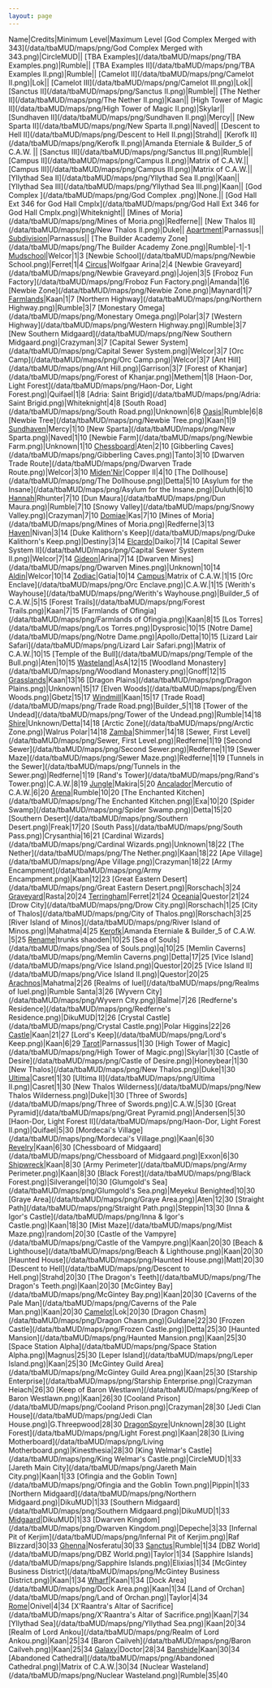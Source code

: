 ```yaml
---
layout: page
---
```


Name|Credits|Minimum Level|Maximum Level
[God Complex Merged with 343](/data/tbaMUD/maps/png/God Complex Merged with 343.png)|CircleMUD||
[TBA Examples](/data/tbaMUD/maps/png/TBA Examples.png)|Rumble||
[TBA Examples II](/data/tbaMUD/maps/png/TBA Examples II.png)|Rumble||
[Camelot II](/data/tbaMUD/maps/png/Camelot II.png)|Lok||
[Camelot III](/data/tbaMUD/maps/png/Camelot III.png)|Lok||
[Sanctus II](/data/tbaMUD/maps/png/Sanctus II.png)|Rumble||
[The Nether II](/data/tbaMUD/maps/png/The Nether II.png)|Kaan||
[High Tower of Magic II](/data/tbaMUD/maps/png/High Tower of Magic II.png)|Skylar||
[Sundhaven II](/data/tbaMUD/maps/png/Sundhaven II.png)|Mercy||
[New Sparta II](/data/tbaMUD/maps/png/New Sparta II.png)|Naved||
[Descent to Hell II](/data/tbaMUD/maps/png/Descent to Hell II.png)|Strahd||
[Kerofk II](/data/tbaMUD/maps/png/Kerofk II.png)|Amanda Eterniale & Builder_5 of C.A.W. ||
[Sanctus III](/data/tbaMUD/maps/png/Sanctus III.png)|Rumble||
[Campus II](/data/tbaMUD/maps/png/Campus II.png)|Matrix of C.A.W.||
[Campus III](/data/tbaMUD/maps/png/Campus III.png)|Matrix of C.A.W.||
[Yllythad Sea II](/data/tbaMUD/maps/png/Yllythad Sea II.png)|Kaan||
[Yllythad Sea III](/data/tbaMUD/maps/png/Yllythad Sea III.png)|Kaan||
[God Complex ](/data/tbaMUD/maps/png/God Complex .png)|None.||
[God Hall Ext 346 for God Hall Cmplx](/data/tbaMUD/maps/png/God Hall Ext 346 for God Hall Cmplx.png)|Whiteknight||
[Mines of Moria](/data/tbaMUD/maps/png/Mines of Moria.png)|Redferne||
[New Thalos II](/data/tbaMUD/maps/png/New Thalos II.png)|Duke||
[Apartment](/data/tbaMUD/maps/png/Apartment.png)|Parnassus||
[Subdivision](/data/tbaMUD/maps/png/Subdivision.png)|Parnassus||
[The Builder Academy Zone](/data/tbaMUD/maps/png/The Builder Academy Zone.png)|Rumble|-1|-1
[Mudschool](/data/tbaMUD/maps/png/Mudschool.png)|Welcor|1|3
[Newbie School](/data/tbaMUD/maps/png/Newbie School.png)|Ferret|1|4
[Circus](/data/tbaMUD/maps/png/Circus.png)|Wolfgaar Arina|2|4
[Newbie Graveyard](/data/tbaMUD/maps/png/Newbie Graveyard.png)|Jojen|3|5
[Froboz Fun Factory](/data/tbaMUD/maps/png/Froboz Fun Factory.png)|Amanda|1|6
[Newbie Zone](/data/tbaMUD/maps/png/Newbie Zone.png)|Maynard|1|7
[Farmlands](/data/tbaMUD/maps/png/Farmlands.png)|Kaan|1|7
[Northern Highway](/data/tbaMUD/maps/png/Northern Highway.png)|Rumble|3|7
[Monestary Omega](/data/tbaMUD/maps/png/Monestary Omega.png)|Polar|3|7
[Western Highway](/data/tbaMUD/maps/png/Western Highway.png)|Rumble|3|7
[New Southern Midgaard](/data/tbaMUD/maps/png/New Southern Midgaard.png)|Crazyman|3|7
[Capital Sewer System](/data/tbaMUD/maps/png/Capital Sewer System.png)|Welcor|3|7
[Orc Camp](/data/tbaMUD/maps/png/Orc Camp.png)|Welcor|3|7
[Ant Hill](/data/tbaMUD/maps/png/Ant Hill.png)|Garrison|3|7
[Forest of Khanjar](/data/tbaMUD/maps/png/Forest of Khanjar.png)|Methem|1|8
[Haon-Dor, Light Forest](/data/tbaMUD/maps/png/Haon-Dor, Light Forest.png)|Quifael|1|8
[Adria: Saint Brigid](/data/tbaMUD/maps/png/Adria: Saint Brigid.png)|Whiteknight|4|8
[South Road](/data/tbaMUD/maps/png/South Road.png)|Unknown|6|8
[Oasis](/data/tbaMUD/maps/png/Oasis.png)|Rumble|6|8
[Newbie Tree](/data/tbaMUD/maps/png/Newbie Tree.png)|Kaan|1|9
[Sundhaven](/data/tbaMUD/maps/png/Sundhaven.png)|Mercy|1|10
[New Sparta](/data/tbaMUD/maps/png/New Sparta.png)|Naved|1|10
[Newbie Farm](/data/tbaMUD/maps/png/Newbie Farm.png)|Unknown|1|10
[Chessboard](/data/tbaMUD/maps/png/Chessboard.png)|Aten|2|10
[Gibberling Caves](/data/tbaMUD/maps/png/Gibberling Caves.png)|Tanto|3|10
[Dwarven Trade Route](/data/tbaMUD/maps/png/Dwarven Trade Route.png)|Welcor|3|10
[Miden'Nir](/data/tbaMUD/maps/png/Miden'Nir.png)|Copper II|4|10
[The Dollhouse](/data/tbaMUD/maps/png/The Dollhouse.png)|Detta|5|10
[Asylum for the Insane](/data/tbaMUD/maps/png/Asylum for the Insane.png)|Duluth|6|10
[Hannah](/data/tbaMUD/maps/png/Hannah.png)|Rhunter|7|10
[Dun Maura](/data/tbaMUD/maps/png/Dun Maura.png)|Rumble|7|10
[Snowy Valley](/data/tbaMUD/maps/png/Snowy Valley.png)|Crazyman|7|10
[Domiae](/data/tbaMUD/maps/png/Domiae.png)|Kas|7|10
[Mines of Moria](/data/tbaMUD/maps/png/Mines of Moria.png)|Redferne|3|13
[Haven](/data/tbaMUD/maps/png/Haven.png)|Nivan|3|14
[Duke Kalithorn's Keep](/data/tbaMUD/maps/png/Duke Kalithorn's Keep.png)|Destiny|3|14
[Elcardo](/data/tbaMUD/maps/png/Elcardo.png)|Daiko|7|14
[Capital Sewer System II](/data/tbaMUD/maps/png/Capital Sewer System II.png)|Welcor|7|14
[Gideon](/data/tbaMUD/maps/png/Gideon.png)|Arina|7|14
[Dwarven Mines](/data/tbaMUD/maps/png/Dwarven Mines.png)|Unknown|10|14
[Aldin](/data/tbaMUD/maps/png/Aldin.png)|Welcor|10|14
[Zodiac](/data/tbaMUD/maps/png/Zodiac.png)|Gatia|10|14
[Campus](/data/tbaMUD/maps/png/Campus.png)|Matrix of C.A.W.|1|15
[Orc Enclave](/data/tbaMUD/maps/png/Orc Enclave.png)|C.A.W.|1|15
[Werith's Wayhouse](/data/tbaMUD/maps/png/Werith's Wayhouse.png)|Builder_5 of C.A.W.|5|15
[Forest Trails](/data/tbaMUD/maps/png/Forest Trails.png)|Kaan|7|15
[Farmlands of Ofingia](/data/tbaMUD/maps/png/Farmlands of Ofingia.png)|Kaan|8|15
[Los Torres](/data/tbaMUD/maps/png/Los Torres.png)|Dysprosic|10|15
[Notre Dame](/data/tbaMUD/maps/png/Notre Dame.png)|Apollo/Detta|10|15
[Lizard Lair Safari](/data/tbaMUD/maps/png/Lizard Lair Safari.png)|Matrix of C.A.W.|10|15
[Temple of the Bull](/data/tbaMUD/maps/png/Temple of the Bull.png)|Aten|10|15
[Wasteland](/data/tbaMUD/maps/png/Wasteland.png)|AsA|12|15
[Woodland Monastery](/data/tbaMUD/maps/png/Woodland Monastery.png)|Gnoff|12|15
[Grasslands](/data/tbaMUD/maps/png/Grasslands.png)|Kaan|13|16
[Dragon Plains](/data/tbaMUD/maps/png/Dragon Plains.png)|Unknown|15|17
[Elven Woods](/data/tbaMUD/maps/png/Elven Woods.png)|Gbetz|15|17
[Windmill](/data/tbaMUD/maps/png/Windmill.png)|Kaan|15|17
[Trade Road](/data/tbaMUD/maps/png/Trade Road.png)|Builder_5|1|18
[Tower of the Undead](/data/tbaMUD/maps/png/Tower of the Undead.png)|Rumble|14|18
[Shire](/data/tbaMUD/maps/png/Shire.png)|Unknown/Detta|14|18
[Arctic Zone](/data/tbaMUD/maps/png/Arctic Zone.png)|Walrus Polar|14|18
[Zamba](/data/tbaMUD/maps/png/Zamba.png)|Shimmer|14|18
[Sewer, First Level](/data/tbaMUD/maps/png/Sewer, First Level.png)|Redferne|1|19
[Second Sewer](/data/tbaMUD/maps/png/Second Sewer.png)|Redferne|1|19
[Sewer Maze](/data/tbaMUD/maps/png/Sewer Maze.png)|Redferne|1|19
[Tunnels in the Sewer](/data/tbaMUD/maps/png/Tunnels in the Sewer.png)|Redferne|1|19
[Rand's Tower](/data/tbaMUD/maps/png/Rand's Tower.png)|C.A.W.|8|19
[Jungle](/data/tbaMUD/maps/png/Jungle.png)|Makira|5|20
[Ancalador](/data/tbaMUD/maps/png/Ancalador.png)|Mercutio of C.A.W.|6|20
[Arena](/data/tbaMUD/maps/png/Arena.png)|Rumble|10|20
[The Enchanted Kitchen](/data/tbaMUD/maps/png/The Enchanted Kitchen.png)|Exa|10|20
[Spider Swamp](/data/tbaMUD/maps/png/Spider Swamp.png)|Detta|15|20
[Southern Desert](/data/tbaMUD/maps/png/Southern Desert.png)|Freak|17|20
[South Pass](/data/tbaMUD/maps/png/South Pass.png)|Crysanthia|16|21
[Cardinal Wizards](/data/tbaMUD/maps/png/Cardinal Wizards.png)|Unknown|18|22
[The Nether](/data/tbaMUD/maps/png/The Nether.png)|Kaan|18|22
[Ape Village](/data/tbaMUD/maps/png/Ape Village.png)|Crazyman|18|22
[Army Encampment](/data/tbaMUD/maps/png/Army Encampment.png)|Kaan|12|23
[Great Eastern Desert](/data/tbaMUD/maps/png/Great Eastern Desert.png)|Rorschach|3|24
[Graveyard](/data/tbaMUD/maps/png/Graveyard.png)|Rasta|20|24
[Terringham](/data/tbaMUD/maps/png/Terringham.png)|Ferret|21|24
[Oceania](/data/tbaMUD/maps/png/Oceania.png)|Questor|21|24
[Drow City](/data/tbaMUD/maps/png/Drow City.png)|Rorschach|1|25
[City of Thalos](/data/tbaMUD/maps/png/City of Thalos.png)|Rorschach|3|25
[River Island of Minos](/data/tbaMUD/maps/png/River Island of Minos.png)|Mahatma|4|25
[Kerofk](/data/tbaMUD/maps/png/Kerofk.png)|Amanda Eterniale & Builder_5 of C.A.W. |5|25
[Rename](/data/tbaMUD/maps/png/Rename.png)|trunks shaoden|10|25
[Sea of Souls](/data/tbaMUD/maps/png/Sea of Souls.png)|q|10|25
[Memlin Caverns](/data/tbaMUD/maps/png/Memlin Caverns.png)|Detta|17|25
[Vice Island](/data/tbaMUD/maps/png/Vice Island.png)|Questor|20|25
[Vice Island II](/data/tbaMUD/maps/png/Vice Island II.png)|Questor|20|25
[Arachnos](/data/tbaMUD/maps/png/Arachnos.png)|Mahatma|2|26
[Realms of Iuel](/data/tbaMUD/maps/png/Realms of Iuel.png)|Rumble Santa|3|26
[Wyvern City](/data/tbaMUD/maps/png/Wyvern City.png)|Balme|7|26
[Redferne's Residence](/data/tbaMUD/maps/png/Redferne's Residence.png)|DikuMUD|12|26
[Crystal Castle](/data/tbaMUD/maps/png/Crystal Castle.png)|Polar Higgins|22|26
[Castle](/data/tbaMUD/maps/png/Castle.png)|Kaan|21|27
[Lord's Keep](/data/tbaMUD/maps/png/Lord's Keep.png)|Kaan|6|29
[Tarot](/data/tbaMUD/maps/png/Tarot.png)|Parnassus|1|30
[High Tower of Magic](/data/tbaMUD/maps/png/High Tower of Magic.png)|Skylar|1|30
[Castle of Desire](/data/tbaMUD/maps/png/Castle of Desire.png)|Honeybear|1|30
[New Thalos](/data/tbaMUD/maps/png/New Thalos.png)|Duke|1|30
[Ultima](/data/tbaMUD/maps/png/Ultima.png)|Casret|1|30
[Ultima II](/data/tbaMUD/maps/png/Ultima II.png)|Casret|1|30
[New Thalos Wilderness](/data/tbaMUD/maps/png/New Thalos Wilderness.png)|Duke|1|30
[Three of Swords](/data/tbaMUD/maps/png/Three of Swords.png)|C.A.W.|5|30
[Great Pyramid](/data/tbaMUD/maps/png/Great Pyramid.png)|Andersen|5|30
[Haon-Dor, Light Forest II](/data/tbaMUD/maps/png/Haon-Dor, Light Forest II.png)|Quifael|5|30
[Mordecai's Village](/data/tbaMUD/maps/png/Mordecai's Village.png)|Kaan|6|30
[Revelry](/data/tbaMUD/maps/png/Revelry.png)|Kaan|6|30
[Chessboard of Midgaard](/data/tbaMUD/maps/png/Chessboard of Midgaard.png)|Exxon|6|30
[Shipwreck](/data/tbaMUD/maps/png/Shipwreck.png)|Kaan|8|30
[Army Perimeter](/data/tbaMUD/maps/png/Army Perimeter.png)|Kaan|8|30
[Black Forest](/data/tbaMUD/maps/png/Black Forest.png)|Silverangel|10|30
[Glumgold's Sea](/data/tbaMUD/maps/png/Glumgold's Sea.png)|Meyekul Benighted|10|30
[Graye Area](/data/tbaMUD/maps/png/Graye Area.png)|Aten|12|30
[Straight Path](/data/tbaMUD/maps/png/Straight Path.png)|Steppin|13|30
[Inna & Igor's Castle](/data/tbaMUD/maps/png/Inna & Igor's Castle.png)|Kaan|18|30
[Mist Maze](/data/tbaMUD/maps/png/Mist Maze.png)|random|20|30
[Castle of the Vampyre](/data/tbaMUD/maps/png/Castle of the Vampyre.png)|Kaan|20|30
[Beach & Lighthouse](/data/tbaMUD/maps/png/Beach & Lighthouse.png)|Kaan|20|30
[Haunted House](/data/tbaMUD/maps/png/Haunted House.png)|Matt|20|30
[Descent to Hell](/data/tbaMUD/maps/png/Descent to Hell.png)|Strahd|20|30
[The Dragon's Teeth](/data/tbaMUD/maps/png/The Dragon's Teeth.png)|Kaan|20|30
[McGintey Bay](/data/tbaMUD/maps/png/McGintey Bay.png)|Kaan|20|30
[Caverns of the Pale Man](/data/tbaMUD/maps/png/Caverns of the Pale Man.png)|Kaan|20|30
[Camelot](/data/tbaMUD/maps/png/Camelot.png)|Lok|20|30
[Dragon Chasm](/data/tbaMUD/maps/png/Dragon Chasm.png)|Guldane|22|30
[Frozen Castle](/data/tbaMUD/maps/png/Frozen Castle.png)|Detta|25|30
[Haunted Mansion](/data/tbaMUD/maps/png/Haunted Mansion.png)|Kaan|25|30
[Space Station Alpha](/data/tbaMUD/maps/png/Space Station Alpha.png)|Magnus|25|30
[Leper Island](/data/tbaMUD/maps/png/Leper Island.png)|Kaan|25|30
[McGintey Guild Area](/data/tbaMUD/maps/png/McGintey Guild Area.png)|Kaan|25|30
[Starship Enterprise](/data/tbaMUD/maps/png/Starship Enterprise.png)|Crazyman Heiach|26|30
[Keep of Baron Westlawn](/data/tbaMUD/maps/png/Keep of Baron Westlawn.png)|Kaan|26|30
[Cooland Prison](/data/tbaMUD/maps/png/Cooland Prison.png)|Crazyman|28|30
[Jedi Clan House](/data/tbaMUD/maps/png/Jedi Clan House.png)|G.Threepwood|28|30
[DragonSpyre](/data/tbaMUD/maps/png/DragonSpyre.png)|Unknown|28|30
[Light Forest](/data/tbaMUD/maps/png/Light Forest.png)|Kaan|28|30
[Living Motherboard](/data/tbaMUD/maps/png/Living Motherboard.png)|Kinesthesia|28|30
[King Welmar's Castle](/data/tbaMUD/maps/png/King Welmar's Castle.png)|CircleMUD|1|33
[Jareth Main City](/data/tbaMUD/maps/png/Jareth Main City.png)|Kaan|1|33
[Ofingia and the Goblin Town](/data/tbaMUD/maps/png/Ofingia and the Goblin Town.png)|Pippin|1|33
[Northern Midgaard](/data/tbaMUD/maps/png/Northern Midgaard.png)|DikuMUD|1|33
[Southern Midgaard](/data/tbaMUD/maps/png/Southern Midgaard.png)|DikuMUD|1|33
[Midgaard](/data/tbaMUD/maps/png/Midgaard.png)|DikuMUD|1|33
[Dwarven Kingdom](/data/tbaMUD/maps/png/Dwarven Kingdom.png)|Depeche|3|33
[Infernal Pit of Kerjim](/data/tbaMUD/maps/png/Infernal Pit of Kerjim.png)|Raf Blizzard|30|33
[Ghenna](/data/tbaMUD/maps/png/Ghenna.png)|Nosferatu|30|33
[Sanctus](/data/tbaMUD/maps/png/Sanctus.png)|Rumble|1|34
[DBZ World](/data/tbaMUD/maps/png/DBZ World.png)|Taylor|1|34
[Sapphire Islands](/data/tbaMUD/maps/png/Sapphire Islands.png)|Elixias|1|34
[McGintey Business District](/data/tbaMUD/maps/png/McGintey Business District.png)|Kaan|1|34
[Wharf](/data/tbaMUD/maps/png/Wharf.png)|Kaan|1|34
[Dock Area](/data/tbaMUD/maps/png/Dock Area.png)|Kaan|1|34
[Land of Orchan](/data/tbaMUD/maps/png/Land of Orchan.png)|Taylor|4|34
[Rome](/data/tbaMUD/maps/png/Rome.png)|Onivel|4|34
[X'Raantra's Altar of Sacrifice](/data/tbaMUD/maps/png/X'Raantra's Altar of Sacrifice.png)|Kaan|7|34
[Yllythad Sea](/data/tbaMUD/maps/png/Yllythad Sea.png)|Kaan|20|34
[Realm of Lord Ankou](/data/tbaMUD/maps/png/Realm of Lord Ankou.png)|Kaan|25|34
[Baron Cailveh](/data/tbaMUD/maps/png/Baron Cailveh.png)|Kaan|25|34
[Galaxy](/data/tbaMUD/maps/png/Galaxy.png)|Doctor|28|34
[Banshide](/data/tbaMUD/maps/png/Banshide.png)|Kaan|30|34
[Abandoned Cathedral](/data/tbaMUD/maps/png/Abandoned Cathedral.png)|Matrix of C.A.W.|30|34
[Nuclear Wasteland](/data/tbaMUD/maps/png/Nuclear Wasteland.png)|Rumble|35|40
